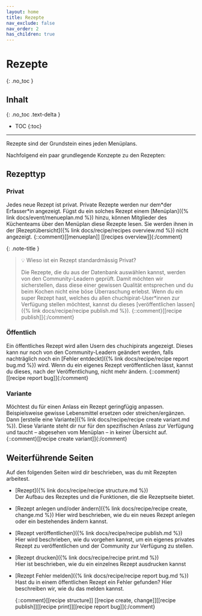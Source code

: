 ```yaml
---
layout: home
title: Rezepte
nav_exclude: false
nav_order: 2
has_children: true
---
```

# Rezepte
{: .no_toc }
## Inhalt
{: .no_toc .text-delta }

- TOC
{:toc}

---

Rezepte sind der Grundstein eines jeden Menüplans.

Nachfolgend ein paar grundlegende Konzepte zu den Rezepten:

## Rezepttyp

### Privat

Jedes neue Rezept ist privat. Private Rezepte werden nur dem\*der Erfasser\*in angezeigt. Fügst du ein solches Rezept einem  [Menüplan]({% link docs/event/menueplan.md %}) hinzu, können Mitglieder des Küchenteams über den Menüplan diese Rezepte lesen. Sie werden ihnen in der  [Rezeptübersicht]({% link docs/recipe/recipes overview.md %}) nicht angezeigt. {::comment}[[menueplan]] [[recipes overview]]{:/comment}


{: .note-title }

> 💡 Wieso ist ein Rezept standardmässig Privat?
>
> Die Rezepte, die du aus der Datenbank auswählen kannst, werden von den Community-Leadern geprüft. Damit möchten wir sicherstellen, dass diese einer gewissen Qualität entsprechen und du beim Kochen nicht eine böse Überraschung erlebst. Wenn du ein super Rezept hast, welches du allen chuchipirat-User*innen zur Verfügung stellen möchtest, kannst du dieses [veröffentlichen lassen]({% link docs/recipe/recipe publish.md %}). {::comment}[[recipe publish]]{:/comment}

### Öffentlich

Ein öffentliches Rezept wird allen Usern des chuchipirats angezeigt. Dieses kann nur noch von den Community-Leadern geändert werden, falls nachträglich noch ein [Fehler entdeckt]({% link docs/recipe/recipe report bug.md %}) wird. Wenn du ein eigenes Rezept veröffentlichen lässt, kannst du dieses, nach der Veröffentlichung, nicht mehr ändern.
{::comment}[[recipe report bug]]{:/comment}

### Variante

Möchtest du für einen Anlass ein Rezept geringfügig anpassen. Beispielsweise gewisse Lebensmittel ersetzen oder streichen/ergänzen. Dann [erstelle eine Variante]({% link docs/recipe/recipe create variant.md %}). Diese Variante steht dir nur für den spezifischen Anlass zur Verfügung und taucht – abgesehen vom Menüplan – in keiner Übersicht auf.
{::comment}[[recipe create variant]]{:/comment}

## Weiterführende Seiten

Auf den folgenden Seiten wird dir beschrieben, was du mit Rezepten arbeitest.

- [Rezept]({% link docs/recipe/recipe structure.md %})  
  Der Aufbau des Rezeptes und die Funktionen, die die Rezeptseite bietet.
- [Rezept anlegen und/oder ändern]({% link docs/recipe/recipe create, change.md %}) 
  Hier wird beschrieben, wie du ein neues Rezept anlegen oder ein bestehendes ändern kannst. 
- [Rezept veröffentlichen]({% link docs/recipe/recipe publish.md %})  
  Hier wird beschrieben, wie du vorgehen kannst, um ein eigenes privates Rezept zu veröffentlichen und der Community zur Verfügung zu stellen.
- [Rezept drucken]({% link docs/recipe/recipe print.md %})  
  Hier ist beschrieben, wie du ein einzelnes Rezept ausdrucken kannst
- [Rezept Fehler melden]({% link docs/recipe/recipe report bug.md %})  
  Hast du in einem öffentlichen Rezept ein Fehler gefunden? Hier beschreiben wir, wie du das melden kannst.
  
  {::comment}[[recipe structure]] [[recipe create, change]][[recipe publish]][[recipe print]][[recipe report bug]]{:/comment}